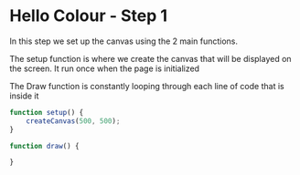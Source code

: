 # Hello Colour - Step 1

In this step we set up the canvas using the 2 main functions.

The setup function is where we create the canvas that will be displayed on the screen. It run once when the page is initialized

The Draw function is constantly looping through each line of code that is inside it


```js
function setup() {
    createCanvas(500, 500);
}

function draw() {

}
```

